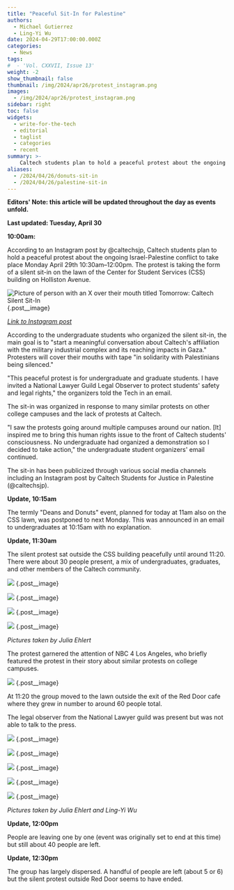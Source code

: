 ```yaml
---
title: "Peaceful Sit-In for Palestine"
authors:
  - Michael Gutierrez
  - Ling-Yi Wu
date: 2024-04-29T17:00:00.000Z
categories:
  - News
tags:
#  - 'Vol. CXXVII, Issue 13'
weight: -2
show_thumbnail: false
thumbnail: /img/2024/apr26/protest_instagram.png
images:
  - /img/2024/apr26/protest_instagram.png
sidebar: right
toc: false
widgets:
  - write-for-the-tech
  - editorial
  - taglist
  - categories
  - recent
summary: >-
    Caltech students plan to hold a peaceful protest about the ongoing Israel-Palestine conflict to take place Monday April 29th 10:30am–12:00pm.
aliases:
  - /2024/04/26/donuts-sit-in
  - /2024/04/26/palestine-sit-in
---
```


**Editors' Note: this article will be updated throughout the day as events unfold.**

**Last updated: Tuesday, April 30**

**10:00am:**

According to an Instagram post by @caltechsjp, Caltech students plan to hold a peaceful protest about the ongoing Israel-Palestine conflict to take place Monday April 29th 10:30am–12:00pm. The protest is taking the form of a silent sit-in on the lawn of the Center for Student Services (CSS) building on Holliston Avenue.

![Picture of person with an X over their mouth titled Tomorrow: Caltech Silent Sit-In](/img/2024/apr26/protest_instagram.png)
{.post__image}

[*Link to Instagram post*](https://www.instagram.com/p/C6U9Cdlp_DW/)

According to the undergraduate students who organized the silent sit-in, the main goal is to "start a meaningful conversation about Caltech's affiliation with the military industrial complex and its reaching impacts in Gaza." Protesters will cover their mouths with tape "in solidarity with Palestinians being silenced." 

"This peaceful protest is for undergraduate and graduate students. I have invited a National Lawyer Guild Legal Observer to protect students' safety and legal rights," the organizers told the Tech in an email.

The sit-in was organized in response to many similar protests on other college campuses and the lack of protests at Caltech.

"I saw the protests going around multiple campuses around our nation. [It] inspired me to bring this human rights issue to the front of Caltech students' consciousness. No undergraduate had organized a demonstration so I decided to take action," the undergraduate student organizers' email continued.

The sit-in has been publicized through various social media channels including an Instagram post by Caltech Students for Justice in Palestine (@caltechsjp).

**Update, 10:15am**

The termly "Deans and Donuts" event, planned for today at 11am also on the CSS lawn, was postponed to next Monday. This was announced in an email to undergraduates at 10:15am with no explanation.

**Update, 11:30am**

The silent protest sat outside the CSS building peacefully until around 11:20. There were about 30 people present, a mix of undergraduates, graduates, and other members of the Caltech community. 

![](/img/2024/apr26/protest_4.webp)
{.post__image}

![](/img/2024/apr26/protest_8.webp)
{.post__image}

![](/img/2024/apr26/protest_11.webp)
{.post__image}

![](/img/2024/apr26/protest_9.webp)
{.post__image}

*Pictures taken by Julia Ehlert*

The protest garnered the attention of NBC 4 Los Angeles, who briefly featured the protest in their story about similar protests on college campuses.

![](/img/2024/apr26/channel4.png)
{.post__image}

At 11:20 the group moved to the lawn outside the exit of the Red Door cafe where they grew in number to around 60 people total.

The legal observer from the National Lawyer guild was present but was not able to talk to the press.

![](/img/2024/apr26/protest_5.webp)
{.post__image}

![](/img/2024/apr26/protest_1.png)
{.post__image}

![](/img/2024/apr26/protest_2.webp)
{.post__image}

![](/img/2024/apr26/protest_3.png)
{.post__image}

![](/img/2024/apr26/protest_6.webp)
{.post__image}

*Pictures taken by Julia Ehlert and Ling-Yi Wu*

**Update, 12:00pm**

People are leaving one by one (event was originally set to end at this time) but still about 40 people are left.

**Update, 12:30pm**

The group has largely dispersed. A handful of people are left (about 5 or 6) but the silent protest outside Red Door seems to have ended.
